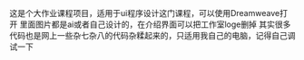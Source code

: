这是个大作业课程项目，适用于ui程序设计这门课程，可以使用Dreamweave打开
里面图片都是ai或者自己设计的，在介绍界面可以把工作室loge删掉
其实很多代码也是网上一些杂七杂八的代码杂糅起来的，只适用我自己的电脑，记得自己调试一下
